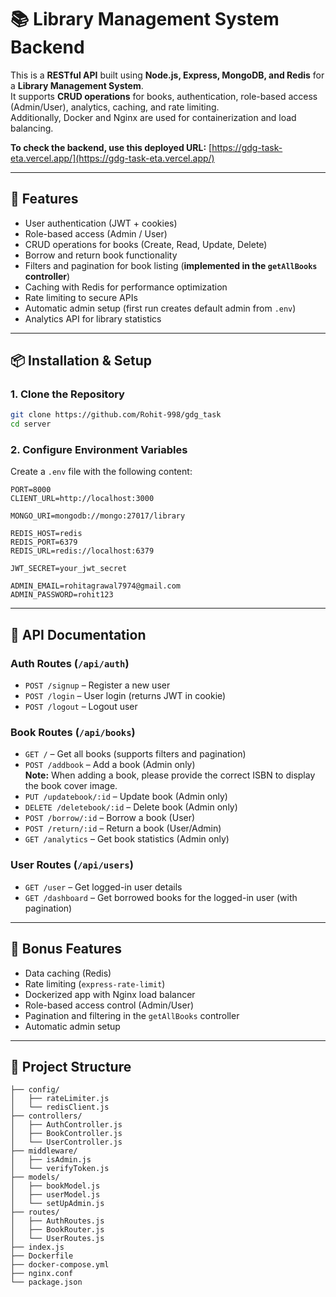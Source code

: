 # 📚 Library Management System Backend

This is a **RESTful API** built using **Node.js, Express, MongoDB, and Redis** for a **Library Management System**.  
It supports **CRUD operations** for books, authentication, role-based access (Admin/User), analytics, caching, and rate limiting.  
Additionally, Docker and Nginx are used for containerization and load balancing.

**To check the backend, use this deployed URL:** [https://gdg-task-eta.vercel.app/](https://gdg-task-eta.vercel.app/)

---

## 🚀 Features

- User authentication (JWT + cookies)  
- Role-based access (Admin / User)  
- CRUD operations for books (Create, Read, Update, Delete)  
- Borrow and return book functionality  
- Filters and pagination for book listing (**implemented in the `getAllBooks` controller**)  
- Caching with Redis for performance optimization  
- Rate limiting to secure APIs  
- Automatic admin setup (first run creates default admin from `.env`)  
- Analytics API for library statistics  

---

## 📦 Installation & Setup

### 1. Clone the Repository
```bash
git clone https://github.com/Rohit-998/gdg_task
cd server
```

### 2. Configure Environment Variables

Create a `.env` file with the following content:
```env
PORT=8000
CLIENT_URL=http://localhost:3000

MONGO_URI=mongodb://mongo:27017/library

REDIS_HOST=redis
REDIS_PORT=6379
REDIS_URL=redis://localhost:6379

JWT_SECRET=your_jwt_secret

ADMIN_EMAIL=rohitagrawal7974@gmail.com
ADMIN_PASSWORD=rohit123
```

---

## 🔑 API Documentation

### Auth Routes (`/api/auth`)
- `POST /signup` – Register a new user
- `POST /login` – User login (returns JWT in cookie)
- `POST /logout` – Logout user

### Book Routes (`/api/books`)
- `GET /` – Get all books (supports filters and pagination)
- `POST /addbook` – Add a book (Admin only)  
    **Note:** When adding a book, please provide the correct ISBN to display the book cover image.
- `PUT /updatebook/:id` – Update book (Admin only)
- `DELETE /deletebook/:id` – Delete book (Admin only)
- `POST /borrow/:id` – Borrow a book (User)
- `POST /return/:id` – Return a book (User/Admin)
- `GET /analytics` – Get book statistics (Admin only)

### User Routes (`/api/users`)
- `GET /user` – Get logged-in user details
- `GET /dashboard` – Get borrowed books for the logged-in user (with pagination)

---

## 🎯 Bonus Features

- Data caching (Redis)
- Rate limiting (`express-rate-limit`)
- Dockerized app with Nginx load balancer
- Role-based access control (Admin/User)
- Pagination and filtering in the `getAllBooks` controller
- Automatic admin setup

---

## 📁 Project Structure
```
├── config/
│   ├── rateLimiter.js
│   └── redisClient.js
├── controllers/
│   ├── AuthController.js
│   ├── BookController.js
│   └── UserController.js
├── middleware/
│   ├── isAdmin.js
│   └── verifyToken.js
├── models/
│   ├── bookModel.js
│   ├── userModel.js
│   └── setUpAdmin.js
├── routes/
│   ├── AuthRoutes.js
│   ├── BookRouter.js
│   └── UserRoutes.js
├── index.js
├── Dockerfile
├── docker-compose.yml
├── nginx.conf
└── package.json
```
